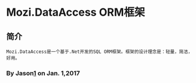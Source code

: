 ﻿# Mozi.DataAccess ORM框架

## 简介
	Mozi.DataAccess是一个基于.Net开发的SQL ORM框架。框架的设计理念是：轻量，简洁，好用。

### By Jason[1] on Jan. 1,2017 
[1]:mailto:brotherqian@163.com
